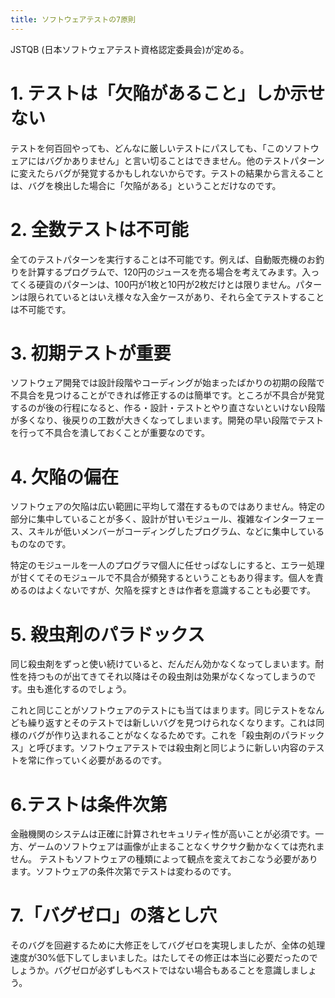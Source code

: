 ```yaml
---
title: ソフトウェアテストの7原則
---
```


JSTQB (日本ソフトウェアテスト資格認定委員会)が定める。

# 1. テストは「欠陥があること」しか示せない

テストを何百回やっても、どんなに厳しいテストにパスしても、「このソフトウェアにはバグかありません」と言い切ることはできません。他のテストパターンに変えたらバグが発覚するかもしれないからです。テストの結果から言えることは、バグを検出した場合に「欠陥がある」ということだけなのです。

# 2. 全数テストは不可能

全てのテストパターンを実行することは不可能です。例えば、自動販売機のお釣りを計算するプログラムで、120円のジュースを売る場合を考えてみます。入ってくる硬貨のパターンは、100円が1枚と10円が2枚だけとは限りません。パターンは限られているとはいえ様々な入金ケースがあり、それら全てテストすることは不可能です。

# 3. 初期テストが重要

ソフトウェア開発では設計段階やコーディングが始まったばかりの初期の段階で不具合を見つけることができれば修正するのは簡単です。ところが不具合が発覚するのが後の行程になると、作る・設計・テストとやり直さないといけない段階が多くなり、後戻りの工数が大きくなってしまいます。開発の早い段階でテストを行って不具合を潰しておくことが重要なのです。

# 4. 欠陥の偏在

ソフトウェアの欠陥は広い範囲に平均して潜在するものではありません。特定の部分に集中していることが多く、設計が甘いモジュール、複雑なインターフェース、スキルが低いメンバーがコーディングしたプログラム、などに集中しているものなのです。

特定のモジュールを一人のプログラマ個人に任せっぱなしにすると、エラー処理が甘くてそのモジュールで不具合が頻発するということもあり得ます。個人を責めるのはよくないですが、欠陥を探すときは作者を意識することも必要です。

# 5. 殺虫剤のパラドックス

同じ殺虫剤をずっと使い続けていると、だんだん効かなくなってしまいます。耐性を持つものが出てきてそれ以降はその殺虫剤は効果がなくなってしまうのです。虫も進化するのでしょう。

これと同じことがソフトウェアのテストにも当てはまります。同じテストをなんども繰り返すとそのテストでは新しいバグを見つけられなくなります。これは同様のバグが作り込まれることがなくなるためです。これを「殺虫剤のパラドックス」と呼びます。ソフトウェアテストでは殺虫剤と同じように新しい内容のテストを常に作っていく必要があるのです。

# 6.テストは条件次第

金融機関のシステムは正確に計算されセキュリティ性が高いことが必須です。一方、ゲームのソフトウェアは画像が止まることなくサクサク動かなくては売れません。
テストもソフトウェアの種類によって観点を変えておこなう必要があります。ソフトウェアの条件次第でテストは変わるのです。

# 7.「バグゼロ」の落とし穴

そのバグを回避するために大修正をしてバグゼロを実現しましたが、全体の処理速度が30%低下してしまいました。はたしてその修正は本当に必要だったのでしょうか。バグゼロが必ずしもベストではない場合もあることを意識しましょう。
